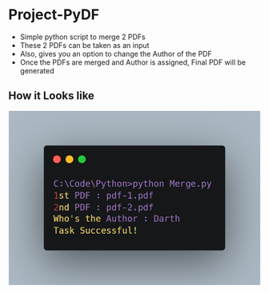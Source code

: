 # Project-PyDF

- Simple python script to merge 2 PDFs
- These 2 PDFs can be taken as an input
- Also, gives you an option to change the Author of the PDF
- Once the PDFs are merged and Author is assigned, Final PDF will be generated

## How it Looks like

![](https://github.com/TheOneOh1/Project-PyDF/blob/main/merge.png)
